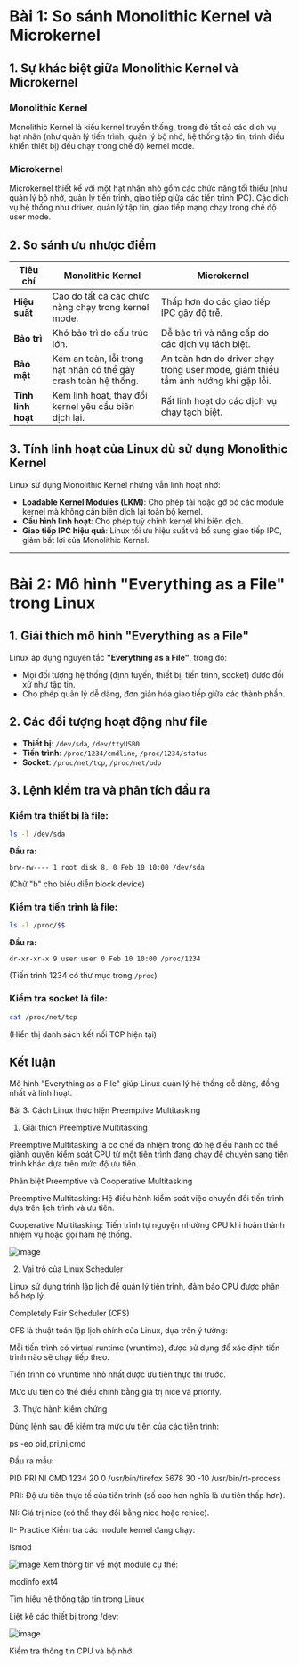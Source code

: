 
# Bài 1: So sánh Monolithic Kernel và Microkernel

## 1. Sự khác biệt giữa Monolithic Kernel và Microkernel

### Monolithic Kernel
Monolithic Kernel là kiểu kernel truyền thống, trong đó tất cả các dịch vụ hạt nhân (như quản lý tiến trình, quản lý bộ nhớ, hệ thống tập tin, trình điều khiển thiết bị) đều chạy trong chế độ kernel mode.

### Microkernel
Microkernel thiết kế với một hạt nhân nhỏ gồm các chức năng tối thiểu (như quản lý bộ nhớ, quản lý tiến trình, giao tiếp giữa các tiến trình IPC). Các dịch vụ hệ thống như driver, quản lý tập tin, giao tiếp mạng chạy trong chế độ user mode.

## 2. So sánh ưu nhược điểm

| Tiêu chí        | Monolithic Kernel | Microkernel |
|------------------|------------------|------------|
| **Hiệu suất**    | Cao do tất cả các chức năng chạy trong kernel mode. | Thấp hơn do các giao tiếp IPC gây độ trễ. |
| **Bảo trì**     | Khó bảo trì do cấu trúc lớn. | Dễ bảo trì và nâng cấp do các dịch vụ tách biệt. |
| **Bảo mật**   | Kém an toàn, lỗi trong hạt nhân có thể gây crash toàn hệ thống. | An toàn hơn do driver chạy trong user mode, giảm thiểu tầm ảnh hướng khi gặp lỗi. |
| **Tính linh hoạt** | Kém linh hoạt, thay đổi kernel yêu cầu biên dịch lại. | Rất linh hoạt do các dịch vụ chạy tạch biệt. |

## 3. Tính linh hoạt của Linux dù sử dụng Monolithic Kernel
Linux sử dụng Monolithic Kernel nhưng vẫn linh hoạt nhờ:
- **Loadable Kernel Modules (LKM)**: Cho phép tải hoặc gỡ bỏ các module kernel mà không cần biên dịch lại toàn bộ kernel.
- **Cấu hình linh hoạt**: Cho phép tuỳ chỉnh kernel khi biên dịch.
- **Giao tiếp IPC hiệu quả**: Linux tối ưu hiệu suất và bổ sung giao tiếp IPC, giảm bất lợi của Monolithic Kernel.

---

# Bài 2: Mô hình "Everything as a File" trong Linux

## 1. Giải thích mô hình "Everything as a File"
Linux áp dụng nguyên tắc **"Everything as a File"**, trong đó:
- Mọi đối tượng hệ thống (định tuyến, thiết bị, tiến trình, socket) được đối xử như tập tin.
- Cho phép quản lý dễ dàng, đơn giản hóa giao tiếp giữa các thành phần.

## 2. Các đối tượng hoạt động như file
- **Thiết bị**: `/dev/sda`, `/dev/ttyUSB0`
- **Tiến trình**: `/proc/1234/cmdline`, `/proc/1234/status`
- **Socket**: `/proc/net/tcp`, `/proc/net/udp`

## 3. Lệnh kiểm tra và phân tích đầu ra

### Kiểm tra thiết bị là file:
```sh
ls -l /dev/sda
```
**Đầu ra:**
```
brw-rw---- 1 root disk 8, 0 Feb 10 10:00 /dev/sda
```
(Chữ "b" cho biểu diễn block device)

### Kiểm tra tiến trình là file:
```sh
ls -l /proc/$$
```
**Đầu ra:**
```
dr-xr-xr-x 9 user user 0 Feb 10 10:00 /proc/1234
```
(Tiến trình 1234 có thư mục trong `/proc`)

### Kiểm tra socket là file:
```sh
cat /proc/net/tcp
```
(Hiển thị danh sách kết nối TCP hiện tại)

## Kết luận
Mô hình "Everything as a File" giúp Linux quản lý hệ thống dễ dàng, đồng nhất và linh hoạt.

Bài 3: Cách Linux thực hiện Preemptive Multitasking

1. Giải thích Preemptive Multitasking

Preemptive Multitasking là cơ chế đa nhiệm trong đó hệ điều hành có thể giành quyền kiểm soát CPU từ một tiến trình đang chạy để chuyển sang tiến trình khác dựa trên mức độ ưu tiên.

Phân biệt Preemptive và Cooperative Multitasking

Preemptive Multitasking: Hệ điều hành kiểm soát việc chuyển đổi tiến trình dựa trên lịch trình và ưu tiên.

Cooperative Multitasking: Tiến trình tự nguyện nhường CPU khi hoàn thành nhiệm vụ hoặc gọi hàm hệ thống.

![image](https://github.com/user-attachments/assets/13abc8d8-a460-4e23-aa9c-1e8d874661f6)

2. Vai trò của Linux Scheduler

Linux sử dụng trình lập lịch để quản lý tiến trình, đảm bảo CPU được phân bổ hợp lý.

Completely Fair Scheduler (CFS)

CFS là thuật toán lập lịch chính của Linux, dựa trên ý tưởng:

Mỗi tiến trình có virtual runtime (vruntime), được sử dụng để xác định tiến trình nào sẽ chạy tiếp theo.

Tiến trình có vruntime nhỏ nhất được ưu tiên thực thi trước.

Mức ưu tiên có thể điều chỉnh bằng giá trị nice và priority.

3. Thực hành kiểm chứng

Dùng lệnh sau để kiểm tra mức ưu tiên của các tiến trình:

ps -eo pid,pri,ni,cmd

Đầu ra mẫu:

  PID PRI  NI CMD
  1234  20   0 /usr/bin/firefox
  5678  30 -10 /usr/bin/rt-process

PRI: Độ ưu tiên thực tế của tiến trình (số cao hơn nghĩa là ưu tiên thấp hơn).

NI: Giá trị nice (có thể thay đổi bằng nice hoặc renice).

II- Practice
Kiểm tra các module kernel đang chạy:

lsmod

![image](https://github.com/user-attachments/assets/215e5621-6357-480b-8d4e-dee6d261b3a2)
Xem thông tin về một module cụ thể:

modinfo ext4

Tìm hiểu hệ thống tập tin trong Linux

Liệt kê các thiết bị trong /dev:

![image](https://github.com/user-attachments/assets/23798c1b-e092-4923-9473-a8e19918afba)

Kiểm tra thông tin CPU và bộ nhớ:


